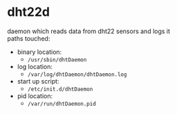 # dht22d
daemon which reads data from dht22 sensors and logs it  
paths touched:  
* binary location:  
    * `/usr/sbin/dhtDaemon`
* log location:  
    * `/var/log/dhtDaemon/dhtDaemon.log`
* start up script:  
    * `/etc/init.d/dhtDaemon`
* pid location:  
    * `/var/run/dhtDaemon.pid`

